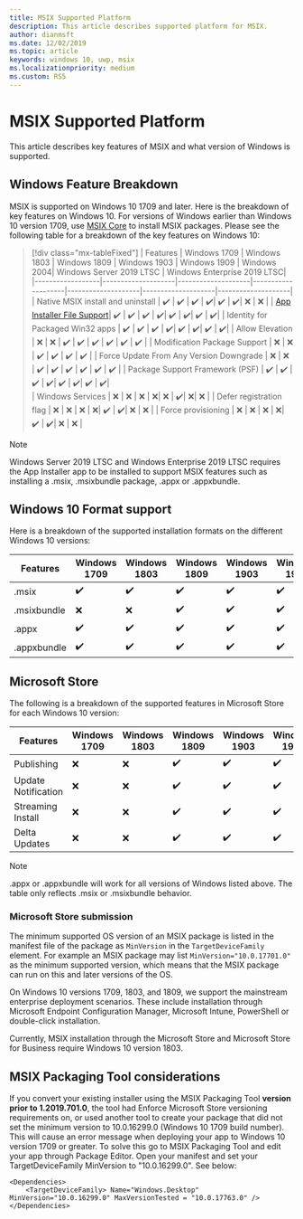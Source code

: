```yaml
---
title: MSIX Supported Platform 
description: This article describes supported platform for MSIX. 
author: dianmsft
ms.date: 12/02/2019
ms.topic: article
keywords: windows 10, uwp, msix
ms.localizationpriority: medium
ms.custom: RS5
---
```


# MSIX Supported Platform 
This article describes key features of MSIX and what version of Windows is supported. 

## Windows Feature Breakdown
MSIX is supported on Windows 10 1709 and later. Here is the breakdown of key features on Windows 10. For versions of Windows earlier than Windows 10 version 1709, use [MSIX Core](msix-core/msixcore.md) to install MSIX packages. Please see the following table for a breakdown of the key features on Windows 10:

> [!div class="mx-tableFixed"]
| Features | Windows 1709 | Windows 1803 | Windows 1809 | Windows 1903 | Windows 1909 | Windows 2004| Windows Server 2019 LTSC | Windows Enterprise 2019 LTSC| 
|------------------|--------------------|--------------------|--------------------|--------------------|--------------------|--------------------|
| Native MSIX install and uninstall | :heavy_check_mark: | :heavy_check_mark: | :heavy_check_mark: | :heavy_check_mark:| :heavy_check_mark: | :heavy_check_mark:| :x: | :x: |
| [App Installer File Support](app-installer/installing-windows10-apps-web.md)| :heavy_check_mark: | :heavy_check_mark: | :heavy_check_mark: | :heavy_check_mark:| :heavy_check_mark: | :heavy_check_mark:| :heavy_check_mark: | :heavy_check_mark:| 
| Identity for Packaged Win32 apps | :heavy_check_mark: | :heavy_check_mark: | :heavy_check_mark: | :heavy_check_mark:| :heavy_check_mark: | :heavy_check_mark:| :heavy_check_mark: | :heavy_check_mark:| 
| Allow Elevation | :x:                | :x:                | :heavy_check_mark: | :heavy_check_mark: | :heavy_check_mark: | :heavy_check_mark: | :heavy_check_mark: | :heavy_check_mark: | 
| Modification Package Support | :x:                | :x:                | :heavy_check_mark: | :heavy_check_mark: | :heavy_check_mark: | :heavy_check_mark: | 
| Force Update From Any Version Downgrade |  :x:                | :x:                | :heavy_check_mark: | :heavy_check_mark: | :heavy_check_mark: | :heavy_check_mark: | :heavy_check_mark: | :heavy_check_mark: | 
| Package Support Framework (PSF) | :heavy_check_mark: | :heavy_check_mark: | :heavy_check_mark: | :heavy_check_mark:| :heavy_check_mark: | :heavy_check_mark:|  :heavy_check_mark: | :heavy_check_mark:|  
| Windows Services | :x: | :x: | :x: | :x:| :x: | :heavy_check_mark:| :x:| :x: | 
| Defer registration flag |  :x: | :x: | :x: | :x:| :heavy_check_mark: | :heavy_check_mark:| :x: | :x: |
| Force provisioning |  :x: | :x: | :x: | :x:| :heavy_check_mark: | :heavy_check_mark:| :x: | :x: |

> [!NOTE]
> Windows Server 2019 LTSC and Windows Enterprise 2019 LTSC requires the App Installer app to be installed to support MSIX features such as installing a .msix, .msixbundle package, .appx or .appxbundle. 

## Windows 10 Format support 
Here is a breakdown of the supported installation formats on the different Windows 10 versions:

| Features | Windows 1709 | Windows 1803 | Windows 1809 | Windows 1903 | Windows 1909 | Windows 2004
|------------------|--------------------|--------------------|--------------------|--------------------|--------------------|--------------------|
| .msix              | :heavy_check_mark: | :heavy_check_mark: | :heavy_check_mark: | :heavy_check_mark:| :heavy_check_mark: | :heavy_check_mark:| 
| .msixbundle| :x:                | :x:                | :heavy_check_mark: | :heavy_check_mark: | :heavy_check_mark: | :heavy_check_mark:|
| .appx | :heavy_check_mark: | :heavy_check_mark: | :heavy_check_mark: | :heavy_check_mark:| :heavy_check_mark: | :heavy_check_mark:| 
| .appxbundle | :heavy_check_mark: | :heavy_check_mark: | :heavy_check_mark: | :heavy_check_mark:| :heavy_check_mark: | :heavy_check_mark:| 

## Microsoft Store 
The following is a breakdown of the supported features in Microsoft Store for each Windows 10 version:

| Features | Windows 1709 | Windows 1803 | Windows 1809 | Windows 1903 | Windows 1909 | Windows 2004
|------------------|--------------------|--------------------|--------------------|--------------------|--------------------|--------------------|
| Publishing             | :x: | :x: | :heavy_check_mark: | :heavy_check_mark:| :heavy_check_mark: | :heavy_check_mark:| 
| Update Notification| :x: | :x: | :heavy_check_mark: | :heavy_check_mark:| :heavy_check_mark: | :heavy_check_mark:| 
| Streaming Install | :x:                | :x:                | :heavy_check_mark: | :heavy_check_mark: | :heavy_check_mark: | :heavy_check_mark:| 
| Delta Updates | :x: | :x: | :heavy_check_mark: | :heavy_check_mark:| :heavy_check_mark: | :heavy_check_mark:| 

> [!NOTE]
> .appx or .appxbundle will work for all versions of Windows listed above. The table only reflects .msix or .msixbundle behavior. 

### Microsoft Store submission 
The minimum supported OS version of an MSIX package is listed in the manifest file of the package as `MinVersion` in the `TargetDeviceFamily` element. For example an MSIX package may list `MinVersion="10.0.17701.0"` as the minimum supported version, which means that the MSIX package can run on this and later versions of the OS.

On Windows 10 versions 1709, 1803, and 1809, we support the mainstream enterprise deployment scenarios. These include installation through Microsoft Endpoint Configuration Manager, Microsoft Intune, PowerShell or double-click installation.

Currently, MSIX installation through the Microsoft Store and Microsoft Store for Business require Windows 10 version 1803.

## MSIX Packaging Tool considerations
If you convert your existing installer using the MSIX Packaging Tool **version prior to 1.2019.701.0**, the tool had Enforce Microsoft Store versioning requirements on, or used another tool to create your package that did not set the minimum version to 10.0.16299.0 (Windows 10 1709 build number). This will cause an error message when deploying your app to Windows 10 version 1709 or greater. To solve this go to MSIX Packaging Tool and edit your app through Package Editor. Open your manifest and set your TargetDeviceFamily MinVersion to "10.0.16299.0". See below: 
```
<Dependencies>
    <TargetDeviceFamily> Name="Windows.Desktop" MinVersion="10.0.16299.0" MaxVersionTested = "10.0.17763.0" />
</Dependencies>
```



